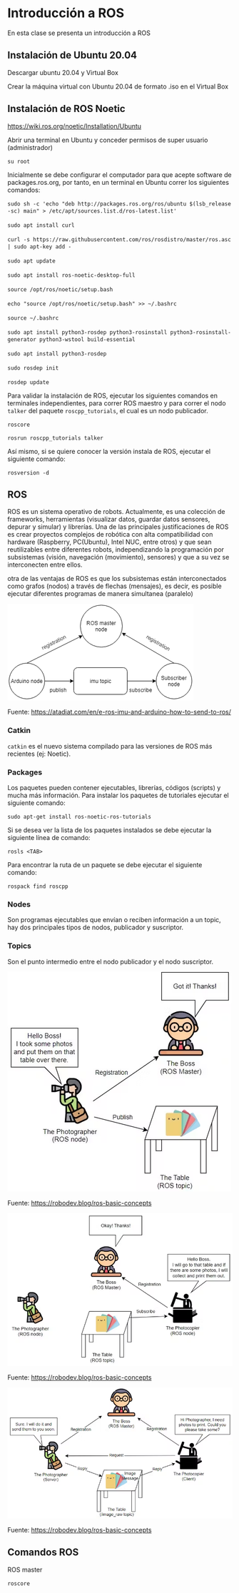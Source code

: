 <h1>Introducción a ROS</h1>

En esta clase se presenta un introducción a ROS

<h2>Instalación de Ubuntu 20.04</h2>

Descargar ubuntu 20.04 y Virtual Box

Crear la máquina virtual con Ubuntu 20.04 de formato .iso en el Virtual Box

<h2>Instalación de ROS Noetic</h2>

https://wiki.ros.org/noetic/Installation/Ubuntu

Abrir una terminal en Ubuntu y conceder permisos de super usuario (administrador)

```
su root
```

Inicialmente se debe configurar el computador para que acepte software de packages.ros.org, por tanto, en un terminal en Ubuntu correr los siguientes comandos:

```
sudo sh -c 'echo "deb http://packages.ros.org/ros/ubuntu $(lsb_release -sc) main" > /etc/apt/sources.list.d/ros-latest.list'

sudo apt install curl

curl -s https://raw.githubusercontent.com/ros/rosdistro/master/ros.asc | sudo apt-key add -

sudo apt update

sudo apt install ros-noetic-desktop-full

source /opt/ros/noetic/setup.bash

echo "source /opt/ros/noetic/setup.bash" >> ~/.bashrc

source ~/.bashrc

sudo apt install python3-rosdep python3-rosinstall python3-rosinstall-generator python3-wstool build-essential

sudo apt install python3-rosdep

sudo rosdep init

rosdep update
```

Para validar la instalación de ROS, ejecutar los siguientes comandos en terminales independientes, para correr ROS maestro y para correr el nodo `talker` del paquete `roscpp_tutorials`, el cual es un nodo publicador.

```
roscore
```

```
rosrun roscpp_tutorials talker
```

Así mismo, si se quiere conocer la versión instala de ROS, ejecutar el siguiente comando:

```
rosversion -d
```

<h2>ROS</h2>

ROS es un sistema operativo de robots. Actualmente, es una colección de frameworks, herramientas (visualizar datos, guardar datos sensores, depurar y simular) y librerías. Una de las principales justificaciones de ROS es crear proyectos complejos de robótica con alta compatibilidad con hardware (Raspberry, PC(Ubuntu), Intel NUC, entre otros) y que sean reutilizables entre diferentes robots, independizando la programación por subsistemas (visión, navegación (movimiento), sensores) y que a su vez se interconecten entre ellos.

otra de las ventajas de ROS es que los subsistemas están interconectados como grafos (nodos) a través de flechas (mensajes), es decir, es posible ejecutar diferentes programas de manera simultanea (paralelo)

![ROS IMU](image-3.png)

Fuente: https://atadiat.com/en/e-ros-imu-and-arduino-how-to-send-to-ros/

<h3>Catkin</h3>

`catkin` es el nuevo sistema compilado para las versiones de ROS más recientes (ej: Noetic).

<h3>Packages</h3>

Los paquetes pueden contener ejecutables, librerías, códigos (scripts) y mucha más información. Para instalar los paquetes de tutoriales ejecutar el siguiente comando: 

```
sudo apt-get install ros-noetic-ros-tutorials
```

Si se desea ver la lista de los paquetes instalados se debe ejecutar la siguiente línea de comando:

```
rosls <TAB>
```

Para encontrar la ruta de un paquete se debe ejecutar el siguiente comando:

```
rospack find roscpp
```

<h3>Nodes</h3>

Son programas ejecutables que envían o reciben información a un topic, hay dos principales tipos de nodos, publicador y suscriptor.

<h3>Topics</h3>

Son el punto intermedio entre el nodo publicador y el nodo suscriptor.

![ROS Master and Nodes](image.png)

Fuente: https://robodev.blog/ros-basic-concepts


![ROS Topic and Message](image-1.png)

Fuente: https://robodev.blog/ros-basic-concepts


![ROS service](image-2.png)

Fuente: https://robodev.blog/ros-basic-concepts


<h2>Comandos ROS</h2>

ROS master

```
roscore
```